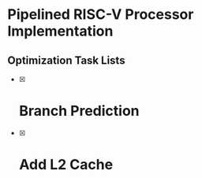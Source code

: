 # Pipelined RISC-V Processor Implementation

## Optimization Task Lists

- [x] # Branch Prediction
- [x] # Add L2 Cache